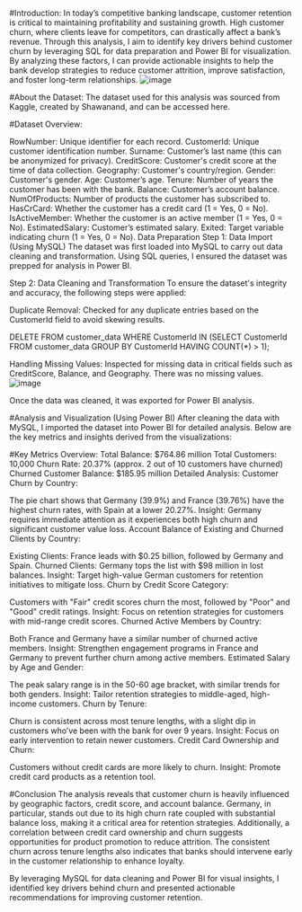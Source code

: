 #Introduction:
In today’s competitive banking landscape, customer retention is critical to maintaining profitability and sustaining growth. High customer churn, where clients leave for competitors, can drastically affect a bank’s revenue. Through this analysis, I aim to identify key drivers behind customer churn by leveraging SQL for data preparation and Power BI for visualization. By analyzing these factors, I can provide actionable insights to help the bank develop strategies to reduce customer attrition, improve satisfaction, and foster long-term relationships.
![image](https://github.com/user-attachments/assets/57bea6b8-ea0f-4d97-a37f-4881d33e134c)


#About the Dataset:
The dataset used for this analysis was sourced from Kaggle, created by Shawanand, and can be accessed here.

#Dataset Overview:

RowNumber: Unique identifier for each record.
CustomerId: Unique customer identification number.
Surname: Customer’s last name (this can be anonymized for privacy).
CreditScore: Customer's credit score at the time of data collection.
Geography: Customer's country/region.
Gender: Customer's gender.
Age: Customer’s age.
Tenure: Number of years the customer has been with the bank.
Balance: Customer’s account balance.
NumOfProducts: Number of products the customer has subscribed to.
HasCrCard: Whether the customer has a credit card (1 = Yes, 0 = No).
IsActiveMember: Whether the customer is an active member (1 = Yes, 0 = No).
EstimatedSalary: Customer’s estimated salary.
Exited: Target variable indicating churn (1 = Yes, 0 = No).
Data Preparation
Step 1: Data Import (Using MySQL)
The dataset was first loaded into MySQL to carry out data cleaning and transformation. Using SQL queries, I ensured the dataset was prepped for analysis in Power BI.

Step 2: Data Cleaning and Transformation
To ensure the dataset's integrity and accuracy, the following steps were applied:

Duplicate Removal: Checked for any duplicate entries based on the CustomerId field to avoid skewing results.

DELETE FROM customer_data
WHERE CustomerId IN (SELECT CustomerId FROM customer_data GROUP BY CustomerId HAVING COUNT(*) > 1);

Handling Missing Values: Inspected for missing data in critical fields such as CreditScore, Balance, and Geography. There was no missing values.
![image](https://github.com/user-attachments/assets/ac66d818-49eb-4fee-a2c8-a83dfcc096e2)

Once the data was cleaned, it was exported for Power BI analysis.

#Analysis and Visualization (Using Power BI)
After cleaning the data with MySQL, I imported the dataset into Power BI for detailed analysis. Below are the key metrics and insights derived from the visualizations:

#Key Metrics Overview:
Total Balance: $764.86 million
Total Customers: 10,000
Churn Rate: 20.37% (approx. 2 out of 10 customers have churned)
Churned Customer Balance: $185.95 million
Detailed Analysis:
Customer Churn by Country:

The pie chart shows that Germany (39.9%) and France (39.76%) have the highest churn rates, with Spain at a lower 20.27%.
Insight: Germany requires immediate attention as it experiences both high churn and significant customer value loss.
Account Balance of Existing and Churned Clients by Country:

Existing Clients: France leads with $0.25 billion, followed by Germany and Spain.
Churned Clients: Germany tops the list with $98 million in lost balances.
Insight: Target high-value German customers for retention initiatives to mitigate loss.
Churn by Credit Score Category:

Customers with "Fair" credit scores churn the most, followed by "Poor" and "Good" credit ratings.
Insight: Focus on retention strategies for customers with mid-range credit scores.
Churned Active Members by Country:

Both France and Germany have a similar number of churned active members.
Insight: Strengthen engagement programs in France and Germany to prevent further churn among active members.
Estimated Salary by Age and Gender:

The peak salary range is in the 50-60 age bracket, with similar trends for both genders.
Insight: Tailor retention strategies to middle-aged, high-income customers.
Churn by Tenure:

Churn is consistent across most tenure lengths, with a slight dip in customers who’ve been with the bank for over 9 years.
Insight: Focus on early intervention to retain newer customers.
Credit Card Ownership and Churn:

Customers without credit cards are more likely to churn.
Insight: Promote credit card products as a retention tool.

#Conclusion
The analysis reveals that customer churn is heavily influenced by geographic factors, credit score, and account balance. Germany, in particular, stands out due to its high churn rate coupled with substantial balance loss, making it a critical area for retention strategies. Additionally, a correlation between credit card ownership and churn suggests opportunities for product promotion to reduce attrition. The consistent churn across tenure lengths also indicates that banks should intervene early in the customer relationship to enhance loyalty.

By leveraging MySQL for data cleaning and Power BI for visual insights, I identified key drivers behind churn and presented actionable recommendations for improving customer retention.












